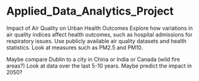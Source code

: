 # Applied_Data_Analytics_Project
Impact of Air Quality on Urban Health Outcomes Explore how variations in air quality indices affect health outcomes, such as hospital admissions for respiratory issues. Use publicly available air quality datasets and health statistics. Look at measures such as PM2.5 and PM10.

Maybe compare Dublin to a city in China or India or Canada (wild fire areas?)
Look at data over the last 5-10 years.
Maybe predict the impact in 2050?

